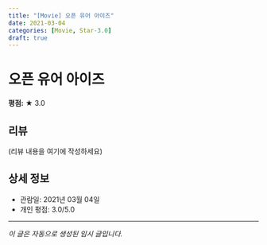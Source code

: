 ```yaml
---
title: "[Movie] 오픈 유어 아이즈"
date: 2021-03-04
categories: [Movie, Star-3.0]
draft: true
---
```


# 오픈 유어 아이즈

**평점:** ★ 3.0

## 리뷰

(리뷰 내용을 여기에 작성하세요)

## 상세 정보

- 관람일: 2021년 03월 04일
- 개인 평점: 3.0/5.0

---

*이 글은 자동으로 생성된 임시 글입니다.*
